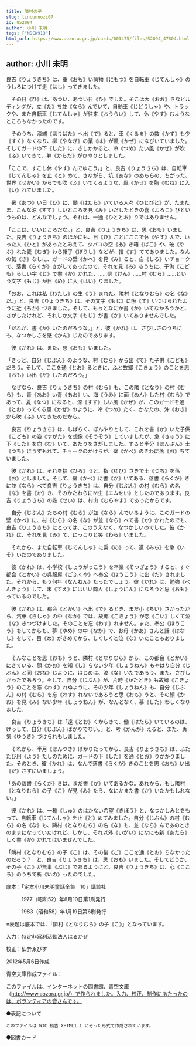 ```yaml
---
title: 隣村の子
slug: lincunnozi07
id: 052094
author: 小川 未明
tags: ["NDCK913"]
html_url: https://www.aozora.gr.jp/cards/001475/files/52094_47804.html
---
```


## author: 小川 未明

良吉《りょうきち》は、重《おも》い荷物《にもつ》を自転車《じてんしゃ》のうしろにつけて走《はし》ってきました。

　その日《ひ》は、あつい、あつい日《ひ》でした。そこは大《おお》きなビルディングが、立《た》ち並《なら》んでいて、自動車《じどうしゃ》や、トラックや、また自転車《じてんしゃ》が往来《おうらい》して、休《やす》むようなところもなかったのです。

　そのうち、濠端《ほりばた》へ出《で》ると、車《くるま》の数《かず》も少《すく》なくなり、柳《やなぎ》の葉《は》が風《かぜ》になびいていました。そしてガードの下《した》に、さしかかると、冷《つめ》たい風《かぜ》が吹《ふ》いてきて、躰《からだ》がひやりとしました。

「ここで、すこし休《やす》んでゆこう。」と、良吉《りょうきち》は、自転車《じてんしゃ》を止《と》めて、さながら、坑《あな》のあちらの、ちがった、世界《せかい》からでも吹《ふ》いてくるような、風《かぜ》を胸《むね》に入《い》れていました。

　暑《あつ》い日《ひ》に、働《はたら》いている人々《ひとびと》が、たまたま、こんな涼《すず》しいところを見《み》いだしたときの喜《よろこ》びというものは、どんなでしょう。それは、一通《ひととお》りではありません。

「ここは、いいところだな。」と、良吉《りょうきち》は、思《おも》いました。良吉《りょうきち》のほかにも、日《ひ》ごとにここで休《やす》んで、いった人《ひと》があったとみえて、タバコの空《あ》き箱《ばこ》や、破《やぶ》れた麦《むぎ》わら帽子《ぼうし》などが、捨《す》ててありました。なんの気《き》なしに、ガードの壁《かべ》を見《み》ると、白《しろ》いチョークで、落書《らくが》きがしてあったので、それを見《み》るうちに、子供《こども》らしい字《じ》で書《か》かれた、……県《けん》……村《むら》……という文字《もじ》が目《め》に入《はい》りました。

「おお、これは私《わたし》の生《う》まれた、隣村《となりむら》の名《な》だ。」と、良吉《りょうきち》は、その文字《もじ》に吸《す》いつけられたように近《ちか》づきました。そして、もっとなにか書《か》いてなかろうかと、さがしたけれど、それしか文字《もじ》が書《か》いてありませんでした。

「だれが、書《か》いたのだろうな。」と、彼《かれ》は、さびしさのうちにも、なつかしさを感《かん》じたのであります。

　彼《かれ》は、また、思《おも》いました。

「きっと、自分《じぶん》のような、村《むら》から出《で》た子供《こども》だろう。そして、ここを通《とお》るときに、ふと故郷《こきょう》のことを思《おも》い出《だ》したのだろう。」

　なぜなら、良吉《りょうきち》の村《むら》も、この隣《となり》の村《むら》も、青《あお》い青《あお》い、海《うみ》に面《めん》した村《むら》であって、夏《なつ》になると、涼《すず》しい風《かぜ》が、このガードを通《とお》ってくる風《かぜ》のように、冷《つめ》たく、かなたの、沖《おき》から吹《ふ》いてきたのだから。

　良吉《りょうきち》は、しばらく、ぼんやりとして、これを書《か》いた子供《こども》の姿《すがた》を想像《そうぞう》していましたが、急《きゅう》に下《した》を向《む》いて、あたりをさがしました。すると半分《はんぶん》土《つち》にうずもれて、チョークのかけらが、壁《かべ》のきわに落《お》ちていました。

　彼《かれ》は、それを拾《ひろ》うと、指《ゆび》さきで土《つち》を落《お》としました。そして、壁《かべ》に書《か》いてある、落書《らくが》きに並《なら》べて良吉《りょうきち》は、自分《じぶん》の村《むら》の名《な》を書《か》き、そのかたわらにＭ生《エムせい》としたのであります。良吉《りょうきち》の姓《せい》は、村山《むらやま》であったからです。

　自分《じぶん》たちの村《むら》が並《なら》んでいるように、このガードの壁《かべ》に、村《むら》の名《な》が並《なら》べて書《か》かれたのでも、良吉《りょうきち》にとっては、このうえなく、なつかしいのでした。彼《かれ》は、それを見《み》て、にっこりと笑《わら》いました。

　それから、また自転車《じてんしゃ》に乗《の》って、道《みち》を急《いそ》いだのでありました。

　彼《かれ》は、小学校《しょうがっこう》を卒業《そつぎょう》すると、すぐ都会《とかい》の呉服屋《ごふくや》へ奉公《ほうこう》に出《だ》されました。それから、もう何年《なんねん》たったでしょう。彼《かれ》は、勉強《べんきょう》して、末《すえ》にはいい商人《しょうにん》になろうと思《おも》っているのでした。

　彼《かれ》は、都会《とかい》へ出《で》るとき、まだ小《ちい》さかったから、汽車《きしゃ》の中《なか》では、故郷《こきょう》が恋《こい》しくて泣《な》きつづけました。そのことを忘《わす》れません。また、奉公《ほうこう》をしてからも、夢《ゆめ》の中《なか》で、お母《かあ》さんと話《はなし》をして、目《め》がさめてから、しくしくと泣《な》いたこともありました。

　そんなことを思《おも》うと、隣村《となりむら》から、この都会《とかい》にきている、顔《かお》を知《し》らない少年《しょうねん》もやはり自分《じぶん》と同《おな》じように、はじめは、泣《な》いたであろう、また、さびしかったであろう。そして、自分《じぶん》が、片時《かたとき》も故郷《こきょう》のことを忘《わす》れぬように、その少年《しょうねん》も、自分《じぶん》の村《むら》を忘《わす》れないであろうと思《おも》うと、その顔《かお》を見《み》ない少年《しょうねん》が、なんとなく、慕《した》わしくなりました。

　良吉《りょうきち》は「遠《とお》くからきて、働《はたら》いているのは、けっして、自分《じぶん》ばかりでない。」と、考《かんが》えると、また、勇気《ゆうき》づけられもしました。

　それから、半月《はんつき》ばかりたってから、良吉《りょうきち》は、ふたたび用《よう》たしのために、ガードの下《した》を通《とお》りかかりました。そのとき、彼《かれ》は、なんで落書《らくが》きのことを思《おも》い出《だ》さずにいましょう。

「あの落書《らくが》きは、まだ書《か》いてあるかな。あれから、もし隣村《となりむら》の子《こ》が見《み》たら、なにかまた書《か》いたかもしれない。」

　彼《かれ》は、一種《しゅ》のはかない希望《きぼう》と、なつかしみとをもって、自転車《じてんしゃ》を止《と》めてみました。自分《じぶん》の村《むら》の名《な》も、隣村《となりむら》の名《な》も、並《なら》んであのときのままになっていたけれど、しかし、それ以外《いがい》になにも新《あたら》しく書《か》かれてはいませんでした。

「隣村《となりむら》の子《こ》は、その後《ご》ここを通《とお》らなかったのだろう？」と、良吉《りょうきち》は、思《おも》いました。そしてどうか、その子《こ》が無事《ぶじ》であるようにと、良吉《りょうきち》は、心《こころ》のうちで祈《いの》ったのでした。













底本：「定本小川未明童話全集　10」講談社

　　　1977（昭和52）年8月10日第1刷発行

　　　1983（昭和58）年1月19日第6刷発行

※表題は底本では、「隣村《となりむら》の子《こ》」となっています。

入力：特定非営利活動法人はるかぜ

校正：仙酔ゑびす

2012年5月6日作成

青空文庫作成ファイル：

このファイルは、インターネットの図書館、青空文庫（http://www.aozora.gr.jp/）で作られました。入力、校正、制作にあたったのは、ボランティアの皆さんです。











●表記について


	このファイルは W3C 勧告 XHTML1.1 にそった形式で作成されています。







●図書カード